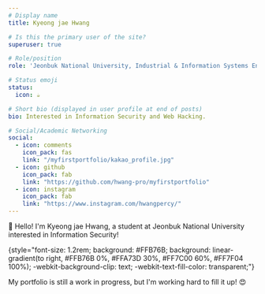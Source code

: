 ```yaml
---
# Display name
title: Kyeong jae Hwang

# Is this the primary user of the site?
superuser: true

# Role/position
role: 'Jeonbuk National University, Industrial & Information Systems Engineering, Computer & AI'

# Status emoji
status:
  icon: ☕️

# Short bio (displayed in user profile at end of posts)
bio: Interested in Information Security and Web Hacking.

# Social/Academic Networking
social:
  - icon: comments
    icon_pack: fas
    link: "/myfirstportfolio/kakao_profile.jpg"
  - icon: github
    icon_pack: fab
    link: "https://github.com/hwang-pro/myfirstportfolio"
  - icon: instagram
    icon_pack: fab
    link: "https://www.instagram.com/hwangpercy/"
---
```


👋 Hello! I'm Kyeong jae Hwang, a student at Jeonbuk National University interested in Information Security!

{style="font-size: 1.2rem; background: #FFB76B; background: linear-gradient(to right, #FFB76B 0%, #FFA73D 30%, #FF7C00 60%, #FF7F04 100%); -webkit-background-clip: text; -webkit-text-fill-color: transparent;"}

My portfolio is still a work in progress, but I'm working hard to fill it up! 😍
